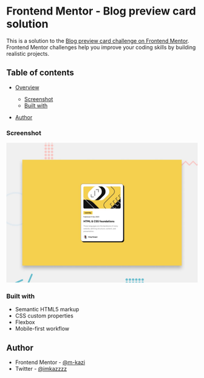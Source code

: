 # Frontend Mentor - Blog preview card solution

This is a solution to the [Blog preview card challenge on Frontend Mentor](https://www.frontendmentor.io/challenges/blog-preview-card-ckPaj01IcS). Frontend Mentor challenges help you improve your coding skills by building realistic projects.

## Table of contents

-   [Overview](#overview)

    -   [Screenshot](#screenshot)
    -   [Built with](#built-with)

-   [Author](#author)

### Screenshot

![](./design/desktop-preview.jpg)

### Built with

-   Semantic HTML5 markup
-   CSS custom properties
-   Flexbox
-   Mobile-first workflow

## Author

-   Frontend Mentor - [@m-kazi](https://www.frontendmentor.io/profile/m-kazi)
-   Twitter - [@imkazzzz](https://www.twitter.com/imkazzzz)
